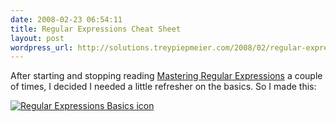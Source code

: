 ```yaml
---
date: 2008-02-23 06:54:11
title: Regular Expressions Cheat Sheet
layout: post
wordpress_url: http://solutions.treypiepmeier.com/2008/02/regular-expressions-cheat-sheet/
---
```

After starting and stopping reading [Mastering Regular Expressions](http://www.oreilly.com/catalog/regex3/) a couple of times, I decided I needed a little refresher on the basics.  So I made this:

[![Regular Expressions Basics icon](/wp-content/uploads/2008/02/regex_icon.png)](/downloads/Regex.pdf)